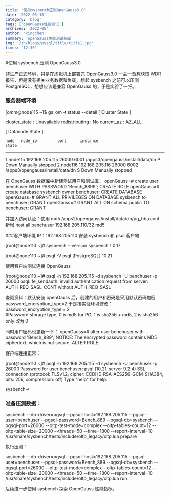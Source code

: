 ```yaml
---
title: '使用sysbench压测OpenGauss3.0'
date: '2022-05-18'
category: 'blog'
tags: ['openGauss性能测试']
archives: '2022-05'
author: 'xingchen'
summary: 'openGauss性能测试基础'
img: '/zh/blogs/pysql/title/title1.jpg'
times: '12:30'
---
```


#使用 sysbench 压测 OpenGauss3.0

非生产正式环境，只是在虚拟机上部署完 OpenGauss3.0 一主一备想获取 WDR 报告，但是没有相关业务数据和负载，想起 sysbench 之前可以压测 PostgreSQL，想想应该是兼容 OpenGauss 的，于是实验了一把。

### 服务器端环境

[omm@node115 ~]$ gs_om -t status --detail
[ Cluster State ]

cluster_state : Unavailable
redistributing : No
current_az : AZ_ALL

[ Datanode State ]

    node   node_ip         port      instance                                 state

---

1 node115 192.168.205.115 26000 6001 /apps3/opengauss/install/data/dn P Down Manually stopped
2 node116 192.168.205.116 26000 6002 /apps3/opengauss/install/data/dn S Down Manually stopped

在 OpenGauss 数据库中新建测试用户和测试库：
openGauss=# create user benchuser WITH PASSWORD 'Bench_8899';
CREATE ROLE
openGauss=# create database sysbench owner benchuser;
CREATE DATABASE
openGauss=# GRANT ALL PRIVILEGES ON DATABASE sysbench to benchuser;
GRANT
openGauss=# GRANT ALL ON schema public TO benchuser;
GRANT

并加入访问认证：使用 md5
/apps2/opengauss/install/data/dn/pg_hba.conf
新增
host all benchuser 192.168.205.110/32 md5

###客户端环境
IP：192.168.205.110 安装 sysbench 和 psql 客户端

[root@node110 ~]# sysbench --version
sysbench 1.0.17

[root@node110 ~]# psql -V
psql (PostgreSQL) 10.21

使用客户端测试连接 OpenGauss

[root@node110 ~]# psql -h 192.168.205.115 -d sysbench -U benchuser -p 26000
psql: fe_sendauth: invalid authentication request from server: AUTH_REQ_SASL_CONT without AUTH_REQ_SASL

查阅资料：默认安装 openGauss 后，创建的用户和密码是采用默认密码加密 password_encryption_type=2
于是按实验环境修改：
password_encryption_type = 2  
#Password storage type, 0 is md5 for PG, 1 is sha256 + md5, 2 is sha256 only
改为 0

同时用户密码也更新一下：
openGauss=# alter user benchuser with password 'Bench_889';
NOTICE: The encrypted password contains MD5 ciphertext, which is not secure.
ALTER ROLE

客户端连接正常：

[root@node110 ~]# psql -h 192.168.205.115 -d sysbench -U benchuser -p 26000
Password for user benchuser:
psql (10.21, server 9.2.4)
SSL connection (protocol: TLSv1.2, cipher: ECDHE-RSA-AES256-GCM-SHA384, bits: 256, compression: off)
Type "help" for help.

sysbench=>

### 准备压测数据：

sysbench --db-driver=pgsql --pgsql-host=192.168.205.115 --pgsql-user=benchuser --pgsql-password=Bench_889 --pgsql-db=sysbench --pgsql-port=26000 --oltp-test-mode=complex --oltp-tables-count=12 --oltp-table-size=20000 --threads=50 --time=1800 --report-interval=10 /usr/share/sysbench/tests/include/oltp_legacy/oltp.lua prepare

执行压测：

sysbench --db-driver=pgsql --pgsql-host=192.168.205.115 --pgsql-user=benchuser --pgsql-password=Bench_889 --pgsql-db=sysbench --pgsql-port=26000 --oltp-test-mode=complex --oltp-tables-count=12 --oltp-table-size=20000 --threads=50 --time=1800 --report-interval=10 /usr/share/sysbench/tests/include/oltp_legacy/oltp.lua run

后续进一步使用 sysbench 探索 OpenGauss 性能指标。
